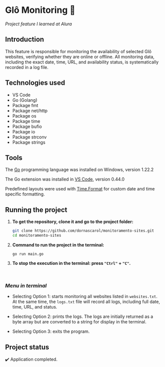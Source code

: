 # Glô Monitoring :mag_right:

_Project feature I learned at Alura_

## Introduction
This feature is responsible for monitoring the availability of selected Glô websites, verifying whether they are online or offline. All monitoring data, including the exact date, time, URL, and availability status, is systematically recorded in a log file.


## Technologies used
* VS Code
* Go (Golang)
* Package fmt
* Package net/http
* Package os
* Package time
* Package bufio
* Package io
* Package strconv
* Package strings


## Tools
The <a href="https://go.dev/doc/install" target="_blank"> Go</a> programming language was installed on Windows, version 1.22.2

The Go extension was installed in <a href="https://code.visualstudio.com/download" target="_blank"> VS Code</a>, version 0.44.0

Predefined layouts were used with <a href="https://go.dev/src/time/format.go" target="_blank"> Time.Format</a> for custom date and time specific formatting.


## Running the project
1. **To get the repository, clone it and go to the project folder:**
	```bash
	git clone https://github.com/dornascarol/monitoramento-sites.git
	cd monitoramento-sites
	```

2. **Command to run the project in the terminal:**
	```
	go run main.go
	```

3. **To stop the execution in the terminal: press `"Ctrl"` + `"C"`.**
<br>

### _Menu in terminal_
- Selecting Option 1: starts monitoring all websites listed in `websites.txt`. At the same time, the `logs.txt` file will record all logs, including full date, time, URL, and status.

- Selecting Option 2: prints the logs. The logs are initially returned as a byte array but are converted to a string for display in the terminal.

- Selecting Option 3: exits the program. 


## Project status
:heavy_check_mark: Application completed.
